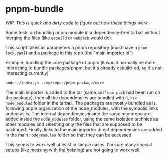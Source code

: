 # pnpm-bundle

*WIP. This is quick and dirty code to figure out how these things work*

Some tests on bundling pnpm module in a dependency-free tarball without merging the files (like `esbuild` or `webpack` would do).

This script takes as parameters a pnpm repository (must have a `pnpm-lock.yaml`) and a package in this repo (the "main importer id")

Example: bundling the core package of pnpm (it would normally be more interesting to bundle packages/pnpm, but it's already esbuild-ed, so it's not interesting currently)
``` sh
node ./index.js ./my/repos/pnpm package/core
```

The main importer is added to the tar (same as if `npm pack` had been run on the package), then all the dependencies are bundled with it, in a `node_modules` folder in the tarball. The packages are mostly bundled as is, following pnpm organization of the node_modules, with the symbolic links added as is. The internal dependencies inside the same monorepo are added inside the `node_modules` folder, using the same isolation technics as other modules and selecting only the files that are supposed to be packaged. Finally, links to the main importer direct dependencies are added in the main `node_modules` folder so that they can be accessed.

This seems to work well at least in simple cases. I'm sure many special setups (like messing with the hoisting) are not going to work well.



